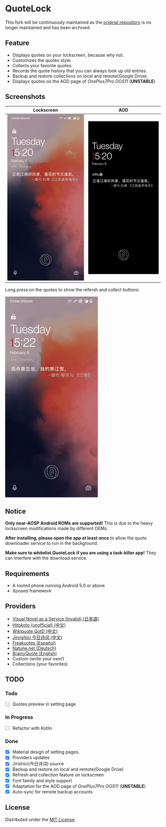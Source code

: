 # QuoteLock

This fork will be continuously maintained as
the [original repository](https://github.com/apsun/QuoteLock) is no longer maintained and has been
archived.

## Feature

- Displays quotes on your lockscreen, because why not.
- Customizes the quotes style.
- Collects your favorite quotes.
- Records the quote history that you can always look up old entries.
- Backup and restore collections on local and remote(Google Drive).
- Displays quotes on the AOD page of *OnePlus7Pro OOS11* (**UNSTABLE**)

## Screenshots

| Lockscreen | AOD |
| :---: | :---: |
| <img src="screenshots/lockscreen.png" title="Lockscreen" width="360px" /> | <img src="screenshots/ambient_display.png" title="AmbientDisplay" width="360px" /> |

Long press on the quotes to show the refersh and collect buttons:

<img src="screenshots/showcase.webp" width="300px" />

## Notice

**Only near-AOSP Android ROMs are supported!** This is due to the heavy lockscreen modifications
made by different OEMs.

**After installing, please open the app at least once** to allow the quote downloader service to run
in the background.

**Make sure to whitelist QuoteLock if you are using a task-killer app!** They can interfere with the
download service.

## Requirements

- A rooted phone running Android 5.0 or above
- Xposed framework

## Providers

- [Visual Novel as a Service (Invalid) (日本語)](http://vnaas.apsun.xyz/)
- [Hitokoto (unofficial) (中文)](http://hitokoto.cn/)
- [Wikiquote QotD (中文)](https://www.wikiquote.org/)
- [Jinrishici 今日诗词 (中文)](https://www.jinrishici.com/)
- [Freakuotes (Español)](https://freakuotes.com/)
- [Natune.net (Deutsch)](https://natune.net/zitate/)
- [BrainyQuote (English)](https://www.brainyquote.com/)
- Custom (write your own!)
- Collections (your favorites)

## TODO

### Todo

- [ ] Quotes preview in setting page

### In Progress

- [ ] Refactor with Kotlin

### Done

- [x] Material design of setting pages.
- [x] Providers updates
- [x] Jirishici(今日诗词) source
- [x] Backup and restore on local and remote(Google Drive)
- [x] Refresh and collection feature on lockscreen
- [x] Font family and style support
- [x] Adaptation for the AOD page of *OnePlus7Pro OOS11* (**UNSTABLE**)
- [x] Auto-sync for remote backup accounts

## License

Distributed under the [MIT License](http://opensource.org/licenses/MIT).
